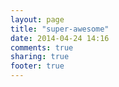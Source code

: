 ```yaml
---
layout: page
title: "super-awesome"
date: 2014-04-24 14:16
comments: true
sharing: true
footer: true
---
```

